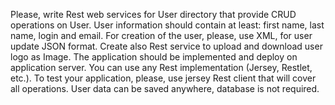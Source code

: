 Please, write Rest web services for User directory that provide CRUD operations on User.
User information should contain at least: first name, last name, login and email.
For creation of the user, please, use XML, for user update JSON format.
Create also Rest service to upload and download user logo as Image.
The application should be implemented and deploy on application server.
You can use any Rest implementation (Jersey, Restlet, etc.).
To test your application, please, use jersey Rest client that will cover all operations.
User data can be saved anywhere, database is not required.